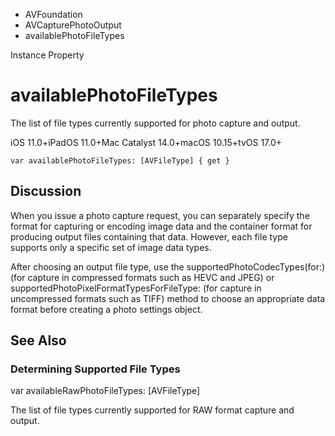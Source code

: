 

- AVFoundation
- AVCapturePhotoOutput
-  availablePhotoFileTypes 

Instance Property

# availablePhotoFileTypes

The list of file types currently supported for photo capture and output.

iOS 11.0+iPadOS 11.0+Mac Catalyst 14.0+macOS 10.15+tvOS 17.0+

``` source
var availablePhotoFileTypes: [AVFileType] { get }
```

## Discussion

When you issue a photo capture request, you can separately specify the format for capturing or encoding image data and the container format for producing output files containing that data. However, each file type supports only a specific set of image data types.

After choosing an output file type, use the supportedPhotoCodecTypes(for:) (for capture in compressed formats such as HEVC and JPEG) or supportedPhotoPixelFormatTypesForFileType: (for capture in uncompressed formats such as TIFF) method to choose an appropriate data format before creating a photo settings object.

## See Also

### Determining Supported File Types

var availableRawPhotoFileTypes: [AVFileType]

The list of file types currently supported for RAW format capture and output.

